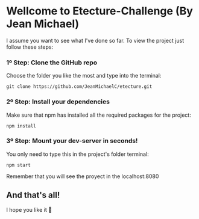 # Wellcome to Etecture-Challenge (By Jean Michael)

I assume you want to see what I've done so far. To view the project just follow these steps: 

### 1º Step: Clone the GitHub repo
Choose the folder you like the most and type into the terminal: 
```
git clone https://github.com/JeanMichaelC/etecture.git
```
### 2º Step: Install your dependencies
Make sure that npm has installed all the required packages for the project:
```
npm install
```
### 3º Step: Mount your  dev-server in seconds!
You only need to type this in the project's folder terminal: 
```
npm start
```
Remember that you will see the proyect in the localhost:8080

## And that's all!
I hope you like it 👋
